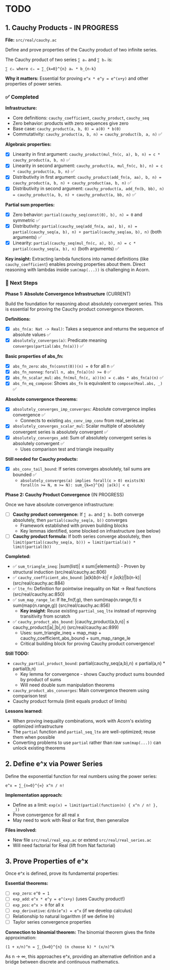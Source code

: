 # TODO

## 1. Cauchy Products - IN PROGRESS

**File:** `src/real/cauchy.ac`

Define and prove properties of the Cauchy product of two infinite series.

The Cauchy product of two series `∑ aₙ` and `∑ bₙ` is:
```
∑ cₙ where cₙ = ∑_{k=0}^{n} aₖ * b_{n-k}
```

**Why it matters:** Essential for proving `e^x * e^y = e^(x+y)` and other properties of power series.

### ✅ Completed

**Infrastructure:**
- Core definitions: `cauchy_coefficient`, `cauchy_product`, `cauchy_seq`
- Zero behavior: products with zero sequences give zero
- Base case: `cauchy_product(a, b, 0) = a(0) * b(0)`
- Commutativity: `cauchy_product(a, b, n) = cauchy_product(b, a, n)` ✅

**Algebraic properties:**
- [x] Linearity in first argument: `cauchy_product(mul_fn(c, a), b, n) = c * cauchy_product(a, b, n)` ✅
- [x] Linearity in second argument: `cauchy_product(a, mul_fn(c, b), n) = c * cauchy_product(a, b, n)` ✅
- [x] Distributivity in first argument: `cauchy_product(add_fn(a, aa), b, n) = cauchy_product(a, b, n) + cauchy_product(aa, b, n)` ✅
- [x] Distributivity in second argument: `cauchy_product(a, add_fn(b, bb), n) = cauchy_product(a, b, n) + cauchy_product(a, bb, n)` ✅

**Partial sum properties:**
- [x] Zero behavior: `partial(cauchy_seq(const(0), b), n) = 0` and symmetric ✅
- [x] Distributivity: `partial(cauchy_seq(add_fn(a, aa), b), n) = partial(cauchy_seq(a, b), n) + partial(cauchy_seq(aa, b), n)` (both arguments) ✅
- [x] Linearity: `partial(cauchy_seq(mul_fn(c, a), b), n) = c * partial(cauchy_seq(a, b), n)` (both arguments) ✅

**Key insight:** Extracting lambda functions into named definitions (like `cauchy_coefficient`) enables proving properties about them. Direct reasoning with lambdas inside `sum(map(...))` is challenging in Acorn.

### 🚧 Next Steps

**Phase 1: Absolute Convergence Infrastructure** (CURRENT)

Build the foundation for reasoning about absolutely convergent series. This is essential for proving the Cauchy product convergence theorem.

**Definitions:**
- [x] `abs_fn(a: Nat -> Real)`: Takes a sequence and returns the sequence of absolute values ✅
- [x] `absolutely_converges(a)`: Predicate meaning `converges(partial(abs_fn(a)))` ✅

**Basic properties of abs_fn:**
- [x] `abs_fn_zero`: `abs_fn(const(0))(n) = 0` for all n ✅
- [x] `abs_fn_nonneg`: `forall n, abs_fn(a)(n) >= 0` ✅
- [x] `abs_fn_scalar_mul`: `abs_fn(mul_fn(c, a))(n) = c.abs * abs_fn(a)(n)` ✅
- [x] `abs_fn_eq_compose`: Shows `abs_fn` is equivalent to `compose(Real.abs, _)` ✅

**Absolute convergence theorems:**
- [x] `absolutely_converges_imp_converges`: Absolute convergence implies convergence ✅
  - Connects to existing `abs_conv_imp_conv` from real_series.ac
- [x] `absolutely_converges_scalar_mul`: Scalar multiple of absolutely convergent series is absolutely convergent ✅
- [x] `absolutely_converges_add`: Sum of absolutely convergent series is absolutely convergent ✅
  - Uses comparison test and triangle inequality

**Still needed for Cauchy products:**
- [x] `abs_conv_tail_bound`: If series converges absolutely, tail sums are bounded ✅
  - `absolutely_converges(a) implies forall(ε > 0) exists(N) forall(n >= N, m >= N): sum_{k=n}^{m} |a(k)| < ε`

**Phase 2: Cauchy Product Convergence** (IN PROGRESS)

Once we have absolute convergence infrastructure:
- [ ] **Cauchy product convergence:** If `∑ aₙ` and `∑ bₙ` both converge absolutely, then `partial(cauchy_seq(a, b))` converges
  - Framework established with proven building blocks
  - Key lemmas identified, some blocked on infrastructure (see below)
- [ ] **Cauchy product formula:** If both series converge absolutely, then `limit(partial(cauchy_seq(a, b))) = limit(partial(a)) * limit(partial(b))`

**Completed:**
- ✅ `sum_triangle_ineq`: |sum(list)| ≤ sum(|elements|) - Proven by structural induction (src/real/cauchy.ac:806)
- ✅ `cauchy_coefficient_abs_bound`: |a(k)*b(n-k)| ≤ |a(k)|*|b(n-k)| (src/real/cauchy.ac:884)
- ✅ `lte_fn`: Definition for pointwise inequality on Nat -> Real functions (src/real/cauchy.ac:850)
- ✅ `sum_map_range_le`: If lte_fn(f,g), then sum(map(n.range,f)) ≤ sum(map(n.range,g)) (src/real/cauchy.ac:856)
  - **Key insight**: Reuse existing `partial_seq_lte` instead of reproving transitivity from scratch
- ✅ `cauchy_product_abs_bound`: |cauchy_product(a,b,n)| ≤ cauchy_product(|a|,|b|,n) (src/real/cauchy.ac:899)
  - Uses: sum_triangle_ineq + map_map + cauchy_coefficient_abs_bound + sum_map_range_le
  - Critical building block for proving Cauchy product convergence!

**Still TODO:**
- `cauchy_partial_product_bound`: partial(cauchy_seq(a,b),n) ≤ partial(a,n) * partial(b,n)
  - Key lemma for convergence - shows Cauchy product sums bounded by product of sums
  - Will need double sum manipulation theorems
- `cauchy_product_abs_converges`: Main convergence theorem using comparison test
- Cauchy product formula (limit equals product of limits)

**Lessons learned:**
- When proving inequality combinations, work with Acorn's existing optimized infrastructure
- The `partial` function and `partial_seq_lte` are well-optimized; reuse them when possible
- Converting problems to use `partial` rather than raw `sum(map(...))` can unlock existing theorems

## 2. Define e^x via Power Series

Define the exponential function for real numbers using the power series:
```
e^x = ∑_{n=0}^{∞} x^n / n!
```

**Implementation approach:**
- Define as a limit: `exp(x) = limit(partial(function(n) { x^n / n! }, _))`
- Prove convergence for all real x
- May need to work with Real or Rat first, then generalize

**Files involved:**
- New file `src/real/real_exp.ac` or extend `src/real/real_series.ac`
- Will need factorial for Real (lift from Nat factorial)

## 3. Prove Properties of e^x

Once e^x is defined, prove its fundamental properties:

**Essential theorems:**
- [ ] `exp_zero`: `e^0 = 1`
- [ ] `exp_add`: `e^x * e^y = e^(x+y)` (uses Cauchy product!)
- [ ] `exp_pos`: `e^x > 0` for all x
- [ ] `exp_derivative`: `d/dx(e^x) = e^x` (if we develop calculus)
- [ ] Relationship to natural logarithm (if we define ln)
- [ ] Taylor series convergence properties

**Connection to binomial theorem:**
The binomial theorem gives the finite approximation:
```
(1 + x/n)^n = ∑_{k=0}^{n} (n choose k) * (x/n)^k
```
As n → ∞, this approaches e^x, providing an alternative definition and a bridge between discrete and continuous mathematics.

